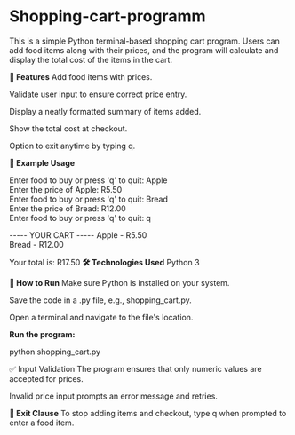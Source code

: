 # Shopping-cart-programm


This is a simple Python terminal-based shopping cart program. Users can add food items along with their prices, and the program will calculate and display the total cost of the items in the cart.

**📌 Features**
Add food items with prices.

Validate user input to ensure correct price entry.

Display a neatly formatted summary of items added.

Show the total cost at checkout.

Option to exit anytime by typing q.

**🧾 Example Usage**

Enter food to buy or press 'q' to quit: Apple  
Enter the price of Apple: R5.50  
Enter food to buy or press 'q' to quit: Bread  
Enter the price of Bread: R12.00  
Enter food to buy or press 'q' to quit: q  

----- YOUR CART -----
Apple - R5.50  
Bread - R12.00  

Your total is: R17.50
**🛠️ Technologies Used**
Python 3

**📂 How to Run**
Make sure Python is installed on your system.

Save the code in a .py file, e.g., shopping_cart.py.

Open a terminal and navigate to the file's location.

**Run the program:**

python shopping_cart.py

✅ Input Validation
The program ensures that only numeric values are accepted for prices.

Invalid price input prompts an error message and retries.

**📌 Exit Clause**
To stop adding items and checkout, type q when prompted to enter a food item.
